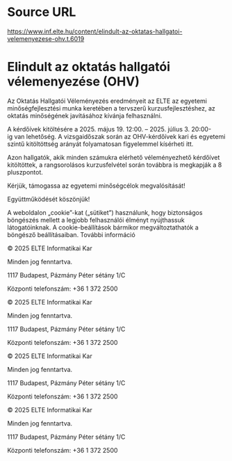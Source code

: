 # Source URL
https://www.inf.elte.hu/content/elindult-az-oktatas-hallgatoi-velemenyezese-ohv.t.6019

# Elindult az oktatás hallgatói vélemenyezése (OHV)
Az Oktatás Hallgatói Véleményezés eredményeit az ELTE az egyetemi minőségfejlesztési munka keretében a tervszerű kurzusfejlesztéshez, az oktatás minőségének javításához kívánja felhasználni.

A kérdőívek kitöltésére a 2025. május 19. 12:00. – 2025. július 3. 20:00-ig van lehetőség. A vizsgaidőszak során az OHV-kérdőívek kari és egyetemi szintű kitöltöttség arányát folyamatosan figyelemmel kísérheti itt.

Azon hallgatók, akik minden számukra elérhető véleményezhető kérdőívet kitöltöttek, a rangsorolásos kurzusfelvétel során továbbra is megkapják a 8 pluszpontot.

Kérjük, támogassa az egyetemi minőségcélok megvalósítását!

Együttműködését köszönjük!

A weboldalon „cookie”-kat („sütiket”) használunk, hogy biztonságos böngészés mellett a legjobb felhasználói élményt nyújthassuk látogatóinknak. A cookie-beállítások bármikor megváltoztathatók a böngésző beállításaiban. További információ

© 2025 ELTE Informatikai Kar

Minden jog fenntartva.

1117 Budapest, Pázmány Péter sétány 1/C

Központi telefonszám: +36 1 372 2500

© 2025 ELTE Informatikai Kar

Minden jog fenntartva.

1117 Budapest, Pázmány Péter sétány 1/C

Központi telefonszám: +36 1 372 2500

© 2025 ELTE Informatikai Kar

Minden jog fenntartva.

1117 Budapest, Pázmány Péter sétány 1/C

Központi telefonszám: +36 1 372 2500

© 2025 ELTE Informatikai Kar

Minden jog fenntartva.

1117 Budapest, Pázmány Péter sétány 1/C

Központi telefonszám: +36 1 372 2500